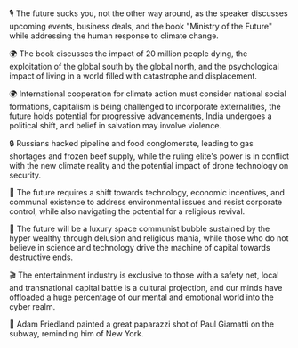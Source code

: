 🎙️ The future sucks you, not the other way around, as the speaker discusses upcoming events, business deals, and the book "Ministry of the Future" while addressing the human response to climate change.

🌍 The book discusses the impact of 20 million people dying, the exploitation of the global south by the global north, and the psychological impact of living in a world filled with catastrophe and displacement.

🌍 International cooperation for climate action must consider national social formations, capitalism is being challenged to incorporate externalities, the future holds potential for progressive advancements, India undergoes a political shift, and belief in salvation may involve violence.

🔒 Russians hacked pipeline and food conglomerate, leading to gas shortages and frozen beef supply, while the ruling elite's power is in conflict with the new climate reality and the potential impact of drone technology on security.

📝 The future requires a shift towards technology, economic incentives, and communal existence to address environmental issues and resist corporate control, while also navigating the potential for a religious revival.

🚀 The future will be a luxury space communist bubble sustained by the hyper wealthy through delusion and religious mania, while those who do not believe in science and technology drive the machine of capital towards destructive ends.

🎬 The entertainment industry is exclusive to those with a safety net, local and transnational capital battle is a cultural projection, and our minds have offloaded a huge percentage of our mental and emotional world into the cyber realm.

🎨 Adam Friedland painted a great paparazzi shot of Paul Giamatti on the subway, reminding him of New York.

